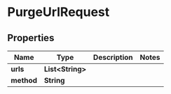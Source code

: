 

# PurgeUrlRequest


## Properties

| Name | Type | Description | Notes |
|------------ | ------------- | ------------- | -------------|
|**urls** | **List&lt;String&gt;** |  |  |
|**method** | **String** |  |  |



